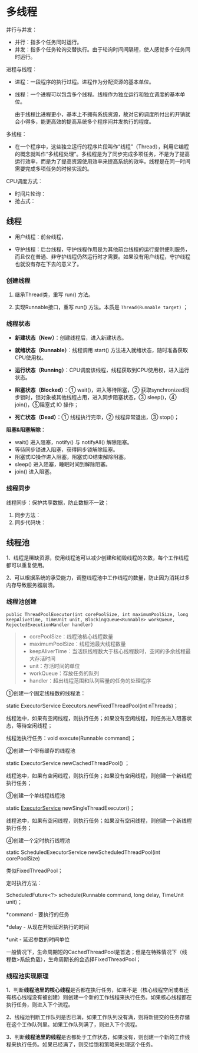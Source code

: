 # 多线程

并行与并发：
- 并行：指多个任务同时运行。
- 并发：指多个任务轮询交替执行。由于轮询时间间隔短，使人感觉多个任务同时运行。

进程与线程：

- 进程：一段程序的执行过程。进程作为分配资源的基本单位。

- 线程：一个进程可以包含多个线程。线程作为独立运行和独立调度的基本单位。

  由于线程比进程更小，基本上不拥有系统资源，故对它的调度所付出的开销就会小得多，能更高效的提高系统多个程序间并发执行的程度。

多线程：

- 在一个程序中，这些独立运行的程序片段叫作“线程”（Thread），利用它编程的概念就叫作“多线程处理”。多线程是为了同步完成多项任务，不是为了提高运行效率，而是为了提高资源使用效率来提高系统的效率。线程是在同一时间需要完成多项任务的时候实现的。

CPU调度方式：

- 时间片轮询：
- 抢占式：

## 线程

- 用户线程：前台线程，

- 守护线程：后台线程，守护线程作用是为其他前台线程的运行提供便利服务，而且仅在普通、非守护线程仍然运行时才需要。如果没有用户线程，守护线程也就没有存在下去的意义了。

### 创建线程

1. 继承Thread类，重写 run() 方法。

2. 实现Runnable接口，重写 run() 方法。本质是 `Thread(Runnable target)` ；

### 线程状态

- **新建状态（New）**：创建线程后，进入新建状态。

- **就绪状态（Runnable）**：线程调用 start() 方法进入就绪状态，随时准备获取CPU使用权。

- **运行状态（Running）**：CPU调度该线程，线程获取到CPU使用权，进入运行状态。

- **阻塞状态（Blocked）**：① wait()，进入等待阻塞，② 获取synchronized同步锁时，锁对象被其他线程占用，进入同步阻塞状态，③ sleep()，④ join()，⑤阻塞式 IO 操作；

- **死亡状态（Dead）**：① 线程执行完毕，② 线程异常退出，③ stop()；

**阻塞&阻塞解除**：

- wait() 进入阻塞，notify() 与 notifyAll() 解除阻塞。
- 等待同步锁进入阻塞，获得同步锁解除阻塞。
- 阻塞式IO操作进入阻塞，阻塞式IO结束解除阻塞。
- sleep() 进入阻塞，睡眠时间到解除阻塞。
- join() 进入阻塞。

### 线程同步

线程同步：保护共享数据，防止数据不一致；

1. 同步方法：
2. 同步代码块：

## 线程池

1、线程是稀缺资源，使用线程池可以减少创建和销毁线程的次数，每个工作线程都可以重复使用。

2、可以根据系统的承受能力，调整线程池中工作线程的数量，防止因为消耗过多内存导致服务器崩溃。

### 线程池创建

```
public ThreadPoolExecutor(int corePoolSize, int maximumPoolSize, long keepAliveTime, TimeUnit unit, BlockingQueue<Runnable> workQueue, RejectedExecutionHandler handler) 
```

> - corePoolSize：线程池核心线程数量
> - maximumPoolSize：线程池最大线程数量
> - keepAliverTime：当活跃线程数大于核心线程数时，空闲的多余线程最大存活时间
> - unit：存活时间的单位
> - workQueue：存放任务的队列
> - handler：超出线程范围和队列容量的任务的处理程序

①创建一个固定线程数的线程池：

static ExecutorService Executors.newFixedThreadPool(int nThreads)；

线程池中，如果有空闲线程，则执行任务；如果没有空闲线程，则任务进入阻塞状态，等待空闲线程；

线程池执行任务：void execute(Runnable command)；

②创建一个带有缓存的线程池

static ExecutorService newCachedThreadPool() ；

线程池中，如果有空闲线程，则执行任务；如果没有空闲线程，则创建一个新线程执行任务；

 ③创建一个单线程线程池

static [ExecutorService](mk:@MSITStore:C:\Users\admin\Desktop\JDK_API_1.6_zh_中文.CHM::/java/util/concurrent/ExecutorService.html) newSingleThreadExecutor()；

线程池中，如果有空闲线程，则执行任务；如果没有空闲线程，则创建一个新线程执行任务；

④创建一个定时执行线程池

static ScheduledExecutorService newScheduledThreadPool(int corePoolSize) 

类似FixedThreadPool；

定时执行方法：

ScheduledFuture<?> schedule(Runnable command, long delay, TimeUnit unit)；

*command - 要执行的任务

*delay - 从现在开始延迟执行的时间

*unit - 延迟参数的时间单位 

一般情况下，生命周期短的CachedThreadPool是首选；但是在特殊情况下（线程数>系统负载），生命周期长的会选择FixedThreadPool；

### 线程池实现原理

1、判断**线程池里的核心线程**是否都在执行任务，如果不是（核心线程空闲或者还有核心线程没有被创建）则创建一个新的工作线程来执行任务。如果核心线程都在执行任务，则进入下个流程。

2、线程池判断工作队列是否已满，如果工作队列没有满，则将新提交的任务存储在这个工作队列里。如果工作队列满了，则进入下个流程。

3、判断**线程池里的线程**是否都处于工作状态，如果没有，则创建一个新的工作线程来执行任务。如果已经满了，则交给饱和策略来处理这个任务。

